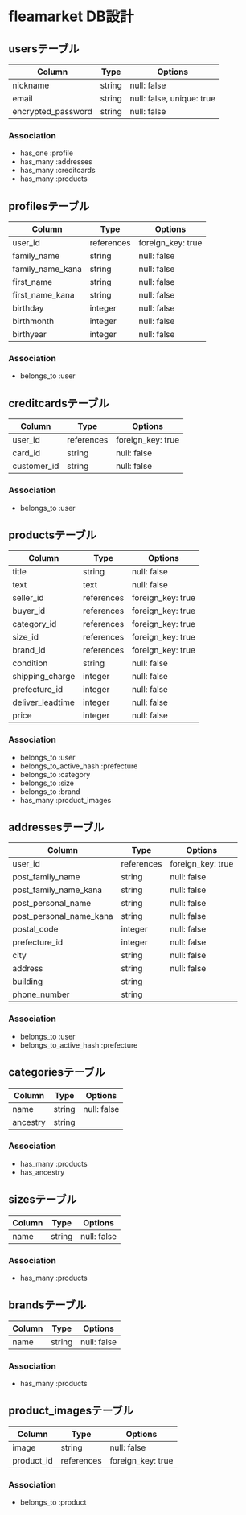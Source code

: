 # fleamarket DB設計

## usersテーブル

|Column|Type|Options|
|------|----|-------|
|nickname|string|null: false|
|email|string|null: false, unique: true|
|encrypted_password|string|null: false|

### Association
- has_one :profile
- has_many :addresses
- has_many :creditcards
- has_many :products

## profilesテーブル

|Column|Type|Options|
|------|----|-------|
|user_id|references|foreign_key: true|
|family_name|string|null: false|
|family_name_kana|string|null: false|
|first_name|string|null: false|
|first_name_kana|string|null: false|
|birthday|integer|null: false|
|birthmonth|integer|null: false|
|birthyear|integer|null: false|

### Association
- belongs_to :user

## creditcardsテーブル

|Column|Type|Options|
|------|----|-------|
|user_id|references|foreign_key: true|
|card_id|string|null: false|
|customer_id|string|null: false|

### Association
- belongs_to :user

## productsテーブル

|Column|Type|Options|
|------|----|-------|
|title|string|null: false|
|text|text|null: false|
|seller_id|references|foreign_key: true|
|buyer_id|references|foreign_key: true|
|category_id|references|foreign_key: true|
|size_id|references|foreign_key: true|
|brand_id|references|foreign_key: true|
|condition|string|null: false|
|shipping_charge|integer|null: false|
|prefecture_id|integer|null: false|
|deliver_leadtime|integer|null: false|
|price|integer|null: false|

### Association
- belongs_to :user
- belongs_to_active_hash :prefecture
- belongs_to :category
- belongs_to :size
- belongs_to :brand
- has_many :product_images

## addressesテーブル

|Column|Type|Options|
|------|----|-------|
|user_id|references|foreign_key: true|
|post_family_name|string|null: false|
|post_family_name_kana|string|null: false|
|post_personal_name|string|null: false|
|post_personal_name_kana|string|null: false|
|postal_code|integer|null: false|
|prefecture_id|integer|null: false|
|city|string|null: false|
|address|string|null: false|
|building|string|
|phone_number|string|

### Association
- belongs_to :user
- belongs_to_active_hash :prefecture

## categoriesテーブル

|Column|Type|Options|
|------|----|-------|
|name|string|null: false|
|ancestry|string|

### Association
- has_many :products
- has_ancestry

## sizesテーブル

|Column|Type|Options|
|------|----|-------|
|name|string|null: false|

### Association
- has_many :products

## brandsテーブル

|Column|Type|Options|
|------|----|-------|
|name|string|null: false|

### Association
- has_many :products

## product_imagesテーブル

|Column|Type|Options|
|------|----|-------|
|image|string|null: false|
|product_id|references|foreign_key: true|

### Association
- belongs_to :product
